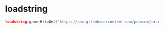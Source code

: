 # loadstring
```lua
loadstring(game:HttpGet("https://raw.githubusercontent.com/pubmain/printdump/refs/heads/main/dump.lua"))()
```
